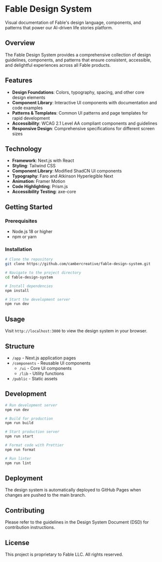 # Fable Design System

Visual documentation of Fable's design language, components, and patterns that power our AI-driven life stories platform.

## Overview

The Fable Design System provides a comprehensive collection of design guidelines, components, and patterns that ensure consistent, accessible, and delightful experiences across all Fable products.

## Features

- **Design Foundations**: Colors, typography, spacing, and other core design elements
- **Component Library**: Interactive UI components with documentation and code examples
- **Patterns & Templates**: Common UI patterns and page templates for rapid development
- **Accessibility**: WCAG 2.1 Level AA compliant components and guidelines
- **Responsive Design**: Comprehensive specifications for different screen sizes

## Technology

- **Framework**: Next.js with React
- **Styling**: Tailwind CSS
- **Component Library**: Modified ShadCN UI components
- **Typography**: Faro and Atkinson Hyperlegible Next
- **Animation**: Framer Motion
- **Code Highlighting**: Prism.js
- **Accessibility Testing**: axe-core

## Getting Started

### Prerequisites

- Node.js 18 or higher
- npm or yarn

### Installation

```bash
# Clone the repository
git clone https://github.com/cambercreative/fable-design-system.git

# Navigate to the project directory
cd fable-design-system

# Install dependencies
npm install

# Start the development server
npm run dev
```

## Usage

Visit `http://localhost:3000` to view the design system in your browser.

## Structure

- `/app` - Next.js application pages
- `/components` - Reusable UI components
  - `/ui` - Core UI components
  - `/lib` - Utility functions
- `/public` - Static assets

## Development

```bash
# Run development server
npm run dev

# Build for production
npm run build

# Start production server
npm run start

# Format code with Prettier
npm run format

# Run linter
npm run lint
```

## Deployment

The design system is automatically deployed to GitHub Pages when changes are pushed to the main branch.

## Contributing

Please refer to the guidelines in the Design System Document (DSD) for contribution instructions.

## License

This project is proprietary to Fable LLC. All rights reserved.
